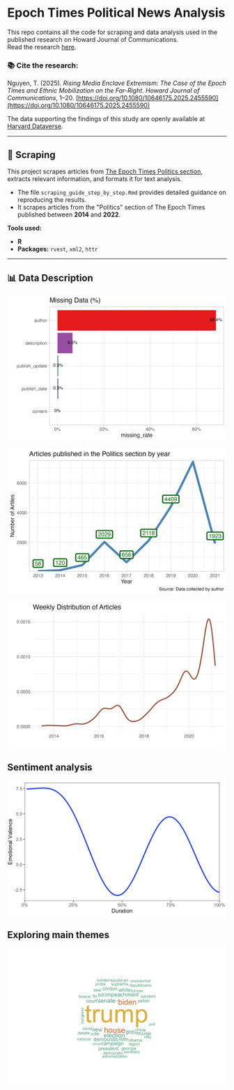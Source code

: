 
# Epoch Times Political News Analysis

This repo contains all the code for scraping and data analysis used in the published research on Howard Journal of Communications.  
Read the research [here](https://www.tandfonline.com/doi/abs/10.1080/10646175.2025.2455590).

### 📚 **Cite the research:**  
Nguyen, T. (2025). *Rising Media Enclave Extremism: The Case of the Epoch Times and Ethnic Mobilization on the Far-Right*. *Howard Journal of Communications*, 1–20. [https://doi.org/10.1080/10646175.2025.2455590](https://doi.org/10.1080/10646175.2025.2455590)

The data supporting the findings of this study are openly available at [Harvard Dataverse](https://doi.org/10.7910/DVN/C25J3R).

---

## 📰 **Scraping**

This project scrapes articles from [The Epoch Times Politics section](https://www.theepochtimes.com/c-us-politics), extracts relevant information, and formats it for text analysis.

- The file `scraping_guide_step_by_step.Rmd` provides detailed guidance on reproducing the results.  
- It scrapes articles from the "Politics" section of The Epoch Times published between **2014** and **2022**.

**Tools used:**  
- **R**  
- **Packages:** `rvest`, `xml2`, `httr`

---

## 📊 **Data Description**

![Missing data](output/missing_data.png)


![Articles published in the Politics section by year](output/num_article.png)


![Weekly Distribution of Articles](output/weekly.png)


## Sentiment analysis

![Emotional valance](output/sentiment.png)

## Exploring main themes

![Frequency of words](output/mainwords.png)